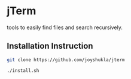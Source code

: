 # jTerm 

tools to easily find files and search recursively.

## Installation Instruction

```sh
git clone https://github.com/joyshukla/jterm

./install.sh
```
